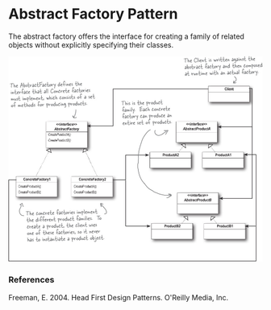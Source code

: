 # Abstract Factory Pattern
The abstract factory offers the interface for creating a family of related 
objects without explicitly specifying their classes. 

![Diagram](https://github.com/andrewdallow/DesignPatterns/blob/master/FactoryPattern/AbstractFactoryPattern/AbstractFactoryPattern.jpg)



### References
Freeman, E. 2004. Head First Design Patterns. O'Reilly Media, Inc.